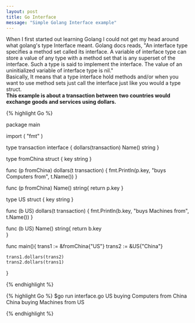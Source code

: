 ```yaml
---
layout: post
title: Go Interface
message: "Simple Golang Interface example"
---
```


When I first started out learning Golang I could not get my head
around what golang's type Interface meant. Golang docs reads, "An interface type specifies a method set called its interface. A variable of interface type can store a value of any type with a method set that is any superset of the interface. Such a type is said to implement the interface. The value of an uninitialized variable of interface type is nil."
<br>
Basically, It means that a type interface hold methods and/or when you want to use method sets just call the interface just like you would a type struct. 
<br>
**This example is about a transaction between two countries would exchange goods and services using dollars.**

{% highlight Go %}

package main

import (
	"fmt"
)

type transaction interface {
	dollars(transaction)
	Name() string
}

type fromChina struct {
	key string
}

func (p fromChina) dollars(t transaction) {
	fmt.Println(p.key, "buys Computers from", t.Name())
}

func (p fromChina) Name() string{
	return p.key
}

type US struct {
	key string
}

func (b US) dollars(t transaction) {
	fmt.Println(b.key, "buys Machines from", t.Name())
}

func (b US) Name() string{
	return b.key	
}

func main(){
	trans1 := &fromChina{"US"}
	trans2 := &US{"China"}
	
	trans1.dollars(trans2)
	trans2.dollars(trans1)
}

{% endhighlight %}

{% highlight Go %}
$go run interface.go
US buying Computers from China
China buying Machines from US

{% endhighlight %}